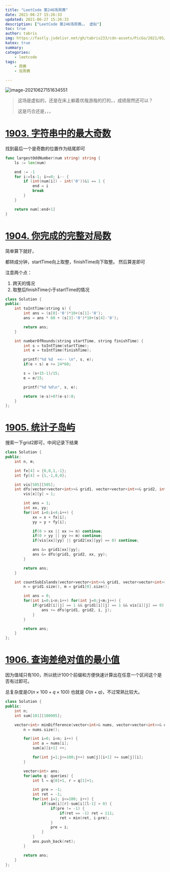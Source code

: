 ```yaml
---
title: "LeetCode 第246场周赛"
date: 2021-06-27 15:26:33
updated: 2021-06-27 15:26:33
description: ["LeetCode 第246场周赛。。 虚拟"]
toc: true
author: tabris
img: https://fastly.jsdelivr.net/gh/tabris233/cdn-assets/PicGo/2021/05/30/20210530121215.png
katex: true
summary:
categories:
    - leetcode
tags:
    - 周赛
    - 双周赛

---
```


![image-20210627151634551](https://fastly.jsdelivr.net/gh/tabris233/cdn-assets/PicGo/2021/06/27/20210627151634.png)

>   这场是虚拟的，还是在床上躺着优哉游哉的打的，，成绩居然还可以？
>
>   这是巧合还是，，，

# [1903. 字符串中的最大奇数](https://leetcode-cn.com/contest/weekly-contest-246/problems/largest-odd-number-in-string/)

找到最后一个是奇数的位置作为结尾即可

```go
func largestOddNumber(num string) string {
    ls := len(num)

    end := -1
    for i:=ls-1; i>=0; i-- {
        if (int(num[i]) - int('0'))&1 == 1 {
            end = i
            break
        }
    }

    return num[:end+1]
}
```



# [1904. 你完成的完整对局数](https://leetcode-cn.com/contest/weekly-contest-246/problems/the-number-of-full-rounds-you-have-played/)

简单算下就好，

都转成分钟，startTime向上取整，finishTime向下取整。 然后算差即可

注意两个点：

1.  跨天的情况
2.  取整后finishTime小于startTime的情况

```cpp
class Solution {
public:
    int toIntTime(string s) {
        int ans = (s[0]-'0')*10+(s[1]-'0');
        ans = ans * 60 + (s[3]-'0')*10+(s[4]-'0');

        return ans;
    }

    int numberOfRounds(string startTime, string finishTime) {
        int s = toIntTime(startTime);
        int e = toIntTime(finishTime);

        printf("%d %d  <<-- \n", s, e);
        if(e < s) e += 24*60;

        s = (s+15-1)/15;
        e = e/15;

        printf("%d %d\n", s, e);

        return (e-s)>0?(e-s):0;
    }
};
```





# [1905. 统计子岛屿](https://leetcode-cn.com/contest/weekly-contest-246/problems/count-sub-islands/)

搜索一下grid2即可，中间记录下结果

```cpp
class Solution {
public:
    int n, m;

    int fx[4] = {0,0,1,-1};
    int fy[4] = {1,-1,0,0};

    int vis[505][505];
    int dfs(vector<vector<int>>& grid1, vector<vector<int>>& grid2, int x, int y) {
        vis[x][y] = 1;

        int ans = 1;
        int xx, yy;
        for(int i=0;i<4;i++) {
            xx = x + fx[i];
            yy = y + fy[i];

            if(0 > xx || xx >= n) continue;
            if(0 > yy || yy >= m) continue;
            if(vis[xx][yy] || grid2[xx][yy] == 0) continue;

            ans &= grid1[xx][yy];
            ans &= dfs(grid1, grid2, xx, yy);
        }

        return ans;
    }

    int countSubIslands(vector<vector<int>>& grid1, vector<vector<int>>& grid2) {
        n = grid1.size(), m = grid1[0].size();

        int ans = 0;
        for(int i=0;i<n;i++) for(int j=0;j<m;j++) {
            if(grid2[i][j] == 1 && grid1[i][j] == 1 && vis[i][j] == 0) {
                ans += dfs(grid1, grid2, i, j);
            }
        }

        return ans;
    }
};
```



# [1906. 查询差绝对值的最小值](https://leetcode-cn.com/contest/weekly-contest-246/problems/minimum-absolute-difference-queries/)

因为值域只有100，所以统计100个前缀和方便快速计算出在任意一个区间这个是否有过即可。

总复杂度是$O(n\times 100 + q \times 100)$  也就是 $O(n + q)$，不过常熟比较大。

```cpp
class Solution {
public:
    int n;
    int sum[101][100005];

    vector<int> minDifference(vector<int>& nums, vector<vector<int>>& queries) {
        n = nums.size();

        for(int i=0; i<n; i++) {
            int a = nums[i];
            sum[a][i+1] ++;

            for(int j=1;j<=100;j++) sum[j][i+1] += sum[j][i];
        }

        vector<int> ans;
        for(auto q: queries) {
            int l = q[0]+1, r = q[1]+1;

            int pre = -1;
            int ret = -1;
            for(int i=1; i<=100; i++) {
                if(sum[i][r]-sum[i][l-1] > 0) {
                    if(pre != -1) {
                        if(ret == -1) ret = 111;
                        ret = min(ret, i-pre);
                    }
                    pre = i;
                }
            }
            ans.push_back(ret);
        }

        return ans;
    }
};
```
